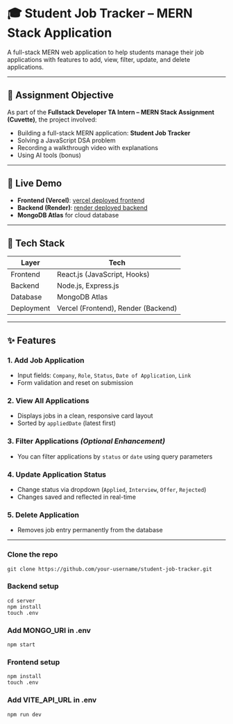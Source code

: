# 🎓 Student Job Tracker – MERN Stack Application

A full-stack MERN web application to help students manage their job applications with features to add, view, filter, update, and delete applications.

---

## 📌 Assignment Objective

As part of the **Fullstack Developer TA Intern – MERN Stack Assignment (Cuvette)**, the project involved:

- Building a full-stack MERN application: **Student Job Tracker**
- Solving a JavaScript DSA problem
- Recording a walkthrough video with explanations
- Using AI tools (bonus)

---

## 🚀 Live Demo

- **Frontend (Vercel)**: [vercel deployed frontend](https://shamsad-job-tracker.vercel.app/)
- **Backend (Render)**: [render deployed backend](https://student-job-tracker-backend-fzaq.onrender.com/api/jobs)
- **MongoDB Atlas** for cloud database

---

## 🔧 Tech Stack

| Layer       | Tech               |
|-------------|--------------------|
| Frontend    | React.js (JavaScript, Hooks) |
| Backend     | Node.js, Express.js |
| Database    | MongoDB Atlas       |
| Deployment  | Vercel (Frontend), Render (Backend) |

---

## ✨ Features

### 1. Add Job Application
- Input fields: `Company`, `Role`, `Status`, `Date of Application`, `Link`
- Form validation and reset on submission

### 2. View All Applications
- Displays jobs in a clean, responsive card layout
- Sorted by `appliedDate` (latest first)

### 3. Filter Applications *(Optional Enhancement)*
- You can filter applications by `status` or `date` using query parameters

### 4. Update Application Status
- Change status via dropdown (`Applied`, `Interview`, `Offer`, `Rejected`)
- Changes saved and reflected in real-time

### 5. Delete Application
- Removes job entry permanently from the database

---

### Clone the repo
```
git clone https://github.com/your-username/student-job-tracker.git
```
### Backend setup
```
cd server
npm install
touch .env
```
### Add MONGO_URI in .env
```
npm start
```
### Frontend setup
```cd ../client
npm install
touch .env
```
### Add VITE_API_URL in .env
```
npm run dev
```


